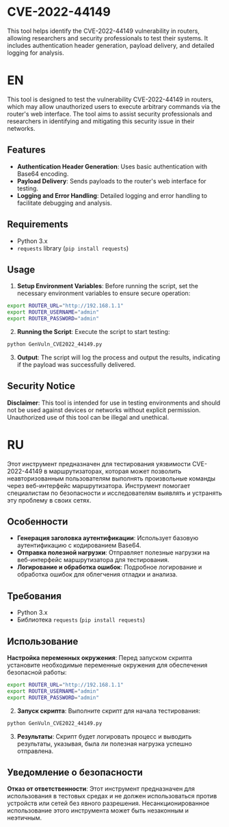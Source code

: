 # CVE-2022-44149
This tool helps identify the CVE-2022-44149 vulnerability in routers, allowing researchers and security professionals to test their systems. It includes authentication header generation, payload delivery, and detailed logging for analysis.

# EN
This tool is designed to test the vulnerability CVE-2022-44149 in routers, which may allow unauthorized users to execute arbitrary commands via the router's web interface. The tool aims to assist security professionals and researchers in identifying and mitigating this security issue in their networks.

## Features
- **Authentication Header Generation**: Uses basic authentication with Base64 encoding.
- **Payload Delivery**: Sends payloads to the router's web interface for testing.
- **Logging and Error Handling**: Detailed logging and error handling to facilitate debugging and analysis.

## Requirements
- Python 3.x
- `requests` library (`pip install requests`)

## Usage
1. **Setup Environment Variables**: Before running the script, set the necessary environment variables to ensure secure operation:
```bash
export ROUTER_URL="http://192.168.1.1"
export ROUTER_USERNAME="admin"
export ROUTER_PASSWORD="admin"
```
2. **Running the Script**: Execute the script to start testing:
```bash
python GenVuln_CVE2022_44149.py
```
3. **Output**: The script will log the process and output the results, indicating if the payload was successfully delivered.

## Security Notice
**Disclaimer**: This tool is intended for use in testing environments and should not be used against devices or networks without explicit permission. Unauthorized use of this tool can be illegal and unethical.

# RU
Этот инструмент предназначен для тестирования уязвимости CVE-2022-44149 в маршрутизаторах, которая может позволить неавторизованным пользователям выполнять произвольные команды через веб-интерфейс маршрутизатора. Инструмент помогает специалистам по безопасности и исследователям выявлять и устранять эту проблему в своих сетях.

## Особенности
- **Генерация заголовка аутентификации**: Использует базовую аутентификацию с кодированием Base64.
- **Отправка полезной нагрузки**: Отправляет полезные нагрузки на веб-интерфейс маршрутизатора для тестирования.
- **Логирование и обработка ошибок**: Подробное логирование и обработка ошибок для облегчения отладки и анализа.

## Требования
- Python 3.x
- Библиотека `requests` (`pip install requests`)

## Использование
**Настройка переменных окружения**: Перед запуском скрипта установите необходимые переменные окружения для обеспечения безопасной работы:
```bash
export ROUTER_URL="http://192.168.1.1"
export ROUTER_USERNAME="admin"
export ROUTER_PASSWORD="admin"
```
2. **Запуск скрипта**: Выполните скрипт для начала тестирования:
```bash
python GenVuln_CVE2022_44149.py
```
3. **Результаты**: Скрипт будет логировать процесс и выводить результаты, указывая, была ли полезная нагрузка успешно отправлена.

## Уведомление о безопасности
**Отказ от ответственности**: Этот инструмент предназначен для использования в тестовых средах и не должен использоваться против устройств или сетей без явного разрешения. Несанкционированное использование этого инструмента может быть незаконным и неэтичным.
